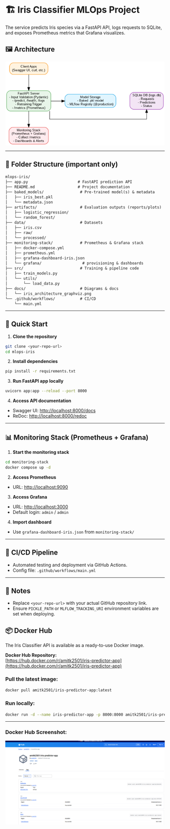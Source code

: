 # 🏗️ Iris Classifier MLOps Project

The service predicts Iris species via a FastAPI API, logs requests to SQLite, and exposes Prometheus metrics that Grafana visualizes.

## 🖼️ Architecture

![Architecture Diagram](docs/iris_architecture_graphviz.png)

---

## 📂 Folder Structure (important only)

```text
mlops-iris/
├── app.py                      # FastAPI prediction API
├── README.md                   # Project documentation
├── baked_models/                # Pre-trained model(s) & metadata
│   ├── iris_best.pkl
│   └── metadata.json
├── artifacts/                   # Evaluation outputs (reports/plots)
│   ├── logistic_regression/
│   └── random_forest/
├── data/                        # Datasets
│   ├── iris.csv
│   ├── raw/
│   └── processed/
├── monitoring-stack/            # Prometheus & Grafana stack
│   ├── docker-compose.yml
│   ├── prometheus.yml
│   ├── grafana-dashboard-iris.json
│   └── grafana/                  # provisioning & dashboards
├── src/                         # Training & pipeline code
│   ├── train_models.py
│   └── utils/
│       └── load_data.py
├── docs/                        # Diagrams & docs
│   └── iris_architecture_graphviz.png
└── .github/workflows/           # CI/CD
    └── main.yml
```

---

## 🚀 Quick Start

1. **Clone the repository**
```bash
git clone <your-repo-url>
cd mlops-iris
```

2. **Install dependencies**
```bash
pip install -r requirements.txt
```

3. **Run FastAPI app locally**
```bash
uvicorn app:app --reload --port 8000
```

4. **Access API documentation**
- Swagger UI: [http://localhost:8000/docs](http://localhost:8000/docs)
- ReDoc: [http://localhost:8000/redoc](http://localhost:8000/redoc)

---

## 📊 Monitoring Stack (Prometheus + Grafana)

1. **Start the monitoring stack**
```bash
cd monitoring-stack
docker compose up -d
```

2. **Access Prometheus**
- URL: [http://localhost:9090](http://localhost:9090)

3. **Access Grafana**
- URL: [http://localhost:3000](http://localhost:3000)
- Default login: `admin` / `admin`

4. **Import dashboard**
- Use `grafana-dashboard-iris.json` from `monitoring-stack/`

---

## 🔄 CI/CD Pipeline

- Automated testing and deployment via GitHub Actions.
- Config file: `.github/workflows/main.yml`

---

## 📌 Notes

- Replace `<your-repo-url>` with your actual GitHub repository link.
- Ensure `PICKLE_PATH` or `MLFLOW_TRACKING_URI` environment variables are set when deploying.

## 📦 Docker Hub

The Iris Classifier API is available as a ready-to-use Docker image.

**Docker Hub Repository:**  
[https://hub.docker.com/r/amitk2501/iris-predictor-app](https://hub.docker.com/r/amitk2501/iris-predictor-app)

### Pull the latest image:
```bash
docker pull amitk2501/iris-predictor-app:latest
```

### Run locally:
```bash
docker run -d --name iris-predictor-app -p 8000:8000 amitk2501/iris-predictor-app:latest
```

---

### Docker Hub Screenshot:
![Docker Hub Screenshot](docs/dockerhub_screenshot.png)
